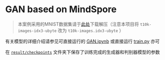 # GAN based on MindSpore

>   本案例采用的MNIST数据集请于[此处](http://yann.lecun.com/exdb/mnist/)下载解压（注意本项目将 `t10k-images-idx3-ubyte` 改为 `t10k-images.idx3-ubyte` ）

有关模型的详细介绍请参见可直接运行的 [GAN.ipynb](https://github.com/xxayt/mindspore-GAN/blob/main/GAN.ipynb) 或直接运行 [train.py](https://github.com/xxayt/mindspore-GAN/blob/main/train.py) 亦可

在  [`result/checkpoints`](https://github.com/xxayt/mindspore-GAN/tree/main/result/checkpoints) 文件夹下保存了训练完成的生成器和判别器模型的参数